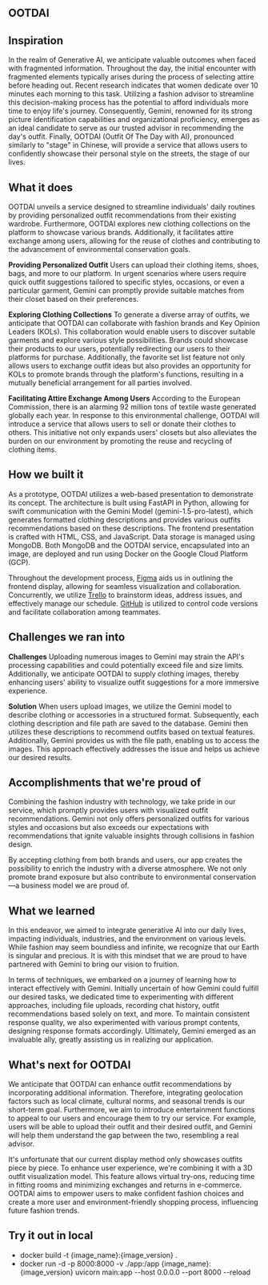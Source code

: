 ## OOTDAI
## Inspiration
In the realm of Generative AI, we anticipate valuable outcomes when faced with fragmented information. Throughout the day, the initial encounter with fragmented elements typically arises during the process of selecting attire before heading out. Recent research indicates that women dedicate over 10 minutes each morning to this task. Utilizing a fashion advisor to streamline this decision-making process has the potential to afford individuals more time to enjoy life's journey. Consequently, Gemini, renowned for its strong picture identification capabilities and organizational proficiency, emerges as an ideal candidate to serve as our trusted advisor in recommending the day's outfit. Finally, OOTDAI (Outfit Of The Day with AI), pronounced similarly to "stage" in Chinese, will provide a service that allows users to confidently showcase their personal style on the streets, the stage of our lives.

## What it does
OOTDAI unveils a service designed to streamline individuals' daily routines by providing personalized outfit recommendations from their existing wardrobe. Furthermore, OOTDAI explores new clothing collections on the platform to showcase various brands. Additionally, it facilitates attire exchange among users, allowing for the reuse of clothes and contributing to the advancement of environmental conservation goals.

**Providing Personalized Outfit**
Users can upload their clothing items, shoes, bags, and more to our platform. In urgent scenarios where users require quick outfit suggestions tailored to specific styles, occasions, or even a particular garment, Gemini can promptly provide suitable matches from their closet based on their preferences.

**Exploring Clothing Collections**
To generate a diverse array of outfits, we anticipate that OOTDAI can collaborate with fashion brands and Key Opinion Leaders (KOLs). This collaboration would enable users to discover suitable garments and explore various style possibilities. Brands could showcase their products to our users, potentially redirecting our users to their platforms for purchase. Additionally, the favorite set list feature not only allows users to exchange outfit ideas but also provides an opportunity for KOLs to promote brands through the platform's functions, resulting in a mutually beneficial arrangement for all parties involved.

**Facilitating Attire Exchange Among Users**
According to the European Commission, there is an alarming 92 million tons of textile waste generated globally each year. In response to this environmental challenge, OOTDAI will introduce a service that allows users to sell or donate their clothes to others. This initiative not only expands users' closets but also alleviates the burden on our environment by promoting the reuse and recycling of clothing items.


## How we built it
As a prototype, OOTDAI utilizes a web-based presentation to demonstrate its concept. The architecture is built using FastAPI in Python, allowing for swift communication with the Gemini Model (gemini-1.5-pro-latest), which generates formatted clothing descriptions and provides various outfits recommendations based on these descriptions. The frontend presentation is crafted with HTML, CSS, and JavaScript. Data storage is managed using MongoDB. Both MongoDB and the OOTDAI service, encapsulated into an image, are deployed and run using Docker on the Google Cloud Platform (GCP).

Throughout the development process, [Figma](https://www.figma.com/file/1vWcVjXARX8SJgNaD6wlXV/Google-Hackathon?type=design&node-id=0-1&mode=design&t=rtuWCOP6VwKNHlVZ-0) aids us in outlining the frontend display, allowing for seamless visualization and collaboration. Concurrently, we utilize [Trello](https://trello.com/b/N4v8ExxS/google-hackathon-wz0whzwwh) to brainstorm ideas, address issues, and effectively manage our schedule. [GitHub](https://github.com/zhong0/2024_Google_Hackathon) is utilized to control code versions and facilitate collaboration among teammates.


## Challenges we ran into
**Challenges**
Uploading numerous images to Gemini may strain the API's processing capabilities and could potentially exceed file and size limits. Additionally, we anticipate OOTDAI to supply clothing images, thereby enhancing users' ability to visualize outfit suggestions for a more immersive experience.

**Solution**
When users upload images, we utilize the Gemini model to describe clothing or accessories in a structured format. Subsequently, each clothing description and file path are saved to the database. Gemini then utilizes these descriptions to recommend outfits based on textual features. Additionally, Gemini provides us with the file path, enabling us to access the images. This approach effectively addresses the issue and helps us achieve our desired results.


## Accomplishments that we're proud of
Combining the fashion industry with technology, we take pride in our service, which promptly provides users with visualized outfit recommendations. Gemini not only offers personalized outfits for various styles and occasions but also exceeds our expectations with recommendations that ignite valuable insights through collisions in fashion design.

By accepting clothing from both brands and users, our app creates the possibility to enrich the industry with a diverse atmosphere. We not only promote brand exposure but also contribute to environmental conservation—a business model we are proud of.

## What we learned
In this endeavor, we aimed to integrate generative AI into our daily lives, impacting individuals, industries, and the environment on various levels. While fashion may seem boundless and infinite, we recognize that our Earth is singular and precious. It is with this mindset that we are proud to have partnered with Gemini to bring our vision to fruition.

In terms of techniques, we embarked on a journey of learning how to interact effectively with Gemini. Initially uncertain of how Gemini could fulfill our desired tasks, we dedicated time to experimenting with different approaches, including file uploads, recording chat history, outfit recommendations based solely on text, and more. To maintain consistent response quality, we also experimented with various prompt contents, designing response formats accordingly. Ultimately, Gemini emerged as an invaluable ally, greatly assisting us in realizing our application.

## What's next for OOTDAI
We anticipate that OOTDAI can enhance outfit recommendations by incorporating additional information. Therefore, integrating geolocation factors such as local climate, cultural norms, and seasonal trends is our short-term goal. Furthermore, we aim to introduce entertainment functions to appeal to our users and encourage them to try our service. For example, users will be able to upload their outfit and their desired outfit, and Gemini will help them understand the gap between the two, resembling a real advisor.

It's unfortunate that our current display method only showcases outfits piece by piece. To enhance user experience, we're combining it with a 3D outfit visualization model. This feature allows virtual try-ons, reducing time in fitting rooms and minimizing exchanges and returns in e-commerce. OOTDAI aims to empower users to make confident fashion choices and create a more user and environment-friendly shopping process, influencing future fashion trends.

## Try it out in local
* docker build -t {image_name}:{image_version} .
* docker run -d -p 8000:8000 -v ./app:/app {image_name}:{image_version} uvicorn main:app --host 0.0.0.0 --port 8000 --reload

